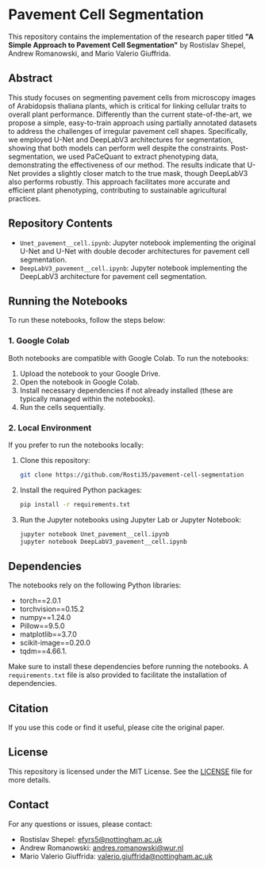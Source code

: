 # Pavement Cell Segmentation

This repository contains the implementation of the research paper titled **"A Simple Approach to Pavement Cell Segmentation"** by Rostislav Shepel, Andrew Romanowski, and Mario Valerio Giuffrida.

## Abstract

This study focuses on segmenting pavement cells from microscopy images of Arabidopsis thaliana plants, which is critical for linking cellular traits to overall plant performance. Differently than the current state-of-the-art, we propose a simple, easy-to-train approach using partially annotated datasets to address the challenges of irregular pavement cell shapes. Specifically, we employed U-Net and DeepLabV3 architectures for segmentation, showing that both models can perform well despite the constraints. Post-segmentation, we used PaCeQuant to extract phenotyping data, demonstrating the effectiveness of our method. The results indicate that U-Net provides a slightly closer match to the true mask, though DeepLabV3 also performs robustly. This approach facilitates more accurate and efficient plant phenotyping, contributing to sustainable agricultural practices.

## Repository Contents

- `Unet_pavement__cell.ipynb`: Jupyter notebook implementing the original U-Net and U-Net with double decoder architectures for pavement cell segmentation.
- `DeepLabV3_pavement__cell.ipynb`: Jupyter notebook implementing the DeepLabV3 architecture for pavement cell segmentation.

## Running the Notebooks

To run these notebooks, follow the steps below:

### 1. Google Colab

Both notebooks are compatible with Google Colab. To run the notebooks:

1. Upload the notebook to your Google Drive.
2. Open the notebook in Google Colab.
3. Install necessary dependencies if not already installed (these are typically managed within the notebooks).
4. Run the cells sequentially.

### 2. Local Environment

If you prefer to run the notebooks locally:

1. Clone this repository:
    ```bash
    git clone https://github.com/Rosti35/pavement-cell-segmentation
    ```
2. Install the required Python packages:
    ```bash
    pip install -r requirements.txt
    ```
3. Run the Jupyter notebooks using Jupyter Lab or Jupyter Notebook:
    ```bash
    jupyter notebook Unet_pavement__cell.ipynb
    jupyter notebook DeepLabV3_pavement__cell.ipynb
    ```

## Dependencies

The notebooks rely on the following Python libraries:

- torch==2.0.1
- torchvision==0.15.2
- numpy==1.24.0
- Pillow==9.5.0
- matplotlib==3.7.0
- scikit-image==0.20.0
- tqdm==4.66.1.

Make sure to install these dependencies before running the notebooks. A `requirements.txt` file is also provided to facilitate the installation of dependencies.

## Citation

If you use this code or find it useful, please cite the original paper.

## License

This repository is licensed under the MIT License. See the [LICENSE](LICENSE) file for more details.

## Contact

For any questions or issues, please contact:

- Rostislav Shepel: [efyrs5@nottingham.ac.uk](mailto:efyrs5@nottingham.ac.uk)
- Andrew Romanowski: [andres.romanowski@wur.nl](mailto:andres.romanowski@wur.nl)
- Mario Valerio Giuffrida: [valerio.giuffrida@nottingham.ac.uk](mailto:valerio.giuffrida@nottingham.ac.uk)
